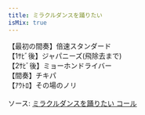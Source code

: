 ```yaml
---
title: ミラクルダンスを踊りたい
isMix: true
---
```


【最初の間奏】倍速スタンダード<br />
【1ｻﾋﾞ後】ジャパニーズ(飛除去まで)<br />
【2ｻﾋﾞ後】ミョーホンドライバー<br />
【間奏】チキパ<br />
【ｱｳﾄﾛ】その場のノリ<br /><br />
ソース: [ミラクルダンスを踊りたい コール](https://x.com/Barichy2/status/1638101323228012544)
